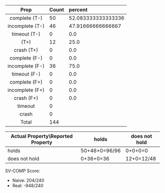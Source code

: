 
| Prop | Count | percent |
|:----:|:------|:--|
|complete   (T-)|50| 52.083333333333336 |
|incomplete (T-)|46|47.91666666666667 |
|timeout    (T-)|0|0.0 |
|           (T+)|12|25.0 |
|crash      (T+)|0|0.0 |
|complete   (F-)|0|0.0 |
|incomplete (F-)|36|75.0 |
|timeout    (F-)|0|0.0 |
|complete   (F+)|0|0.0 |
|incomplete (F+)|0|0.0 |
|crash      (F+)|0|0.0 |
|timeout        |0| |
|crash          |0| |
|Total          |144| |

| Actual Property\Reported Property | holds | does not hold |
|------------------------------------|-------|---------------|
| holds | 50+46+0=96/96 | 0+0+0=0 |
| does not hold | 0+36+0=36 | 12+0=12/48 |

SV-COMP Score:

* Naive: 204/240
* Real: -948/240

